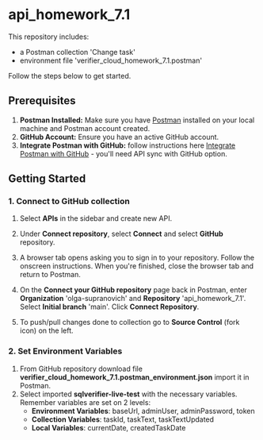 # api_homework_7.1

 This repository includes:
 - a Postman collection 'Change task' 
 - environment file 'verifier_cloud_homework_7.1.postman'
 
 Follow the steps below to get started.

## Prerequisites
1. **Postman Installed:** Make sure you have [Postman](https://www.postman.com/) installed on your local machine and Postman account created.
2. **GitHub Account:** Ensure you have an active GitHub account.
3. **Integrate Postman with GitHub:** follow instructions here [Integrate Postman with GitHub](https://learning.postman.com/docs/integrations/available-integrations/github/) - you'll need API sync with GitHub option. 

## Getting Started

### 1. Connect to GitHub collection
1. Select **APIs** in the sidebar and create new API.

2. Under **Connect repository**, select **Connect** and select **GitHub** repository.

3. A browser tab opens asking you to sign in to your repository. Follow the onscreen instructions. When you're finished, close the browser tab and return to Postman.

4. On the **Connect your GitHub repository** page back in Postman, enter  **Organization** 'olga-supranovich' and **Repository** 'api_homework_7.1'. Select **Initial branch** 'main'. Click **Connect Repository**.
5. To push/pull changes done to collection go to  **Source Control** (fork icon) on the left.

### 2. Set Environment Variables

1. From GitHub repository download file **verifier_cloud_homework_7.1.postman_environment.json** import it in Postman.
2. Select imported **sqlverifier-live-test** with the necessary variables. Remember variables are set on 2 levels:
   - **Environment Variables**: baseUrl, adminUser, adminPassword, token
   - **Collection Variables**: taskId, taskText, taskTextUpdated
   - **Local Variables**: currentDate, createdTaskDate 


